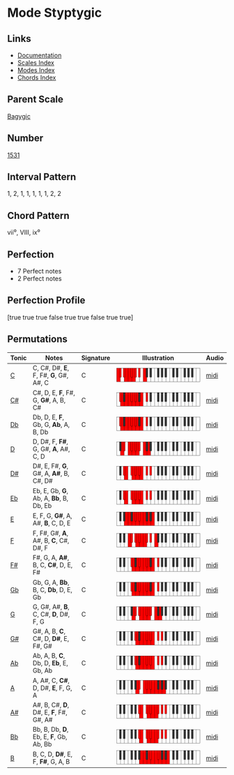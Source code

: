 # Mode Styptygic

## Links

- [Documentation](README.md)
- [Scales Index](Scales.md)
- [Modes Index](Modes.md)
- [Chords Index](Chords.md)

## Parent Scale

[Bagygic](ScaleBagygic.md)

## Number

[1531](https://ianring.com/musictheory/scales/1531)

## Interval Pattern

1, 2, 1, 1, 1, 1, 1, 2, 2

## Chord Pattern

vii⁰, VIII, ix⁰

## Perfection

- 7 Perfect notes
- 2 Perfect notes

## Perfection Profile

[true true true false true true false true true]

## Permutations

| Tonic | Notes | Signature | Illustration | Audio |
|-------|-------|-----------|--------------|-------|
| [C](ModeCNaturalStyptygic.md) | C, C#, D#, **E**, F, F#, **G**, G#, A#, C | C | ![CNaturalStyptygic](ModeCNaturalStyptygic.png) | [midi](https://github.com/edipermadi/music/blob/main/docs/ModeCNaturalStyptygic.mid?raw=true) |
| [C#](ModeCSharpStyptygic.md) | C#, D, E, **F**, F#, G, **G#**, A, B, C# | C | ![CSharpStyptygic](ModeCSharpStyptygic.png) | [midi](https://github.com/edipermadi/music/blob/main/docs/ModeCSharpStyptygic.mid?raw=true) |
| [Db](ModeDFlatStyptygic.md) | Db, D, E, **F**, Gb, G, **Ab**, A, B, Db | C | ![DFlatStyptygic](ModeDFlatStyptygic.png) | [midi](https://github.com/edipermadi/music/blob/main/docs/ModeDFlatStyptygic.mid?raw=true) |
| [D](ModeDNaturalStyptygic.md) | D, D#, F, **F#**, G, G#, **A**, A#, C, D | C | ![DNaturalStyptygic](ModeDNaturalStyptygic.png) | [midi](https://github.com/edipermadi/music/blob/main/docs/ModeDNaturalStyptygic.mid?raw=true) |
| [D#](ModeDSharpStyptygic.md) | D#, E, F#, **G**, G#, A, **A#**, B, C#, D# | C | ![DSharpStyptygic](ModeDSharpStyptygic.png) | [midi](https://github.com/edipermadi/music/blob/main/docs/ModeDSharpStyptygic.mid?raw=true) |
| [Eb](ModeEFlatStyptygic.md) | Eb, E, Gb, **G**, Ab, A, **Bb**, B, Db, Eb | C | ![EFlatStyptygic](ModeEFlatStyptygic.png) | [midi](https://github.com/edipermadi/music/blob/main/docs/ModeEFlatStyptygic.mid?raw=true) |
| [E](ModeENaturalStyptygic.md) | E, F, G, **G#**, A, A#, **B**, C, D, E | C | ![ENaturalStyptygic](ModeENaturalStyptygic.png) | [midi](https://github.com/edipermadi/music/blob/main/docs/ModeENaturalStyptygic.mid?raw=true) |
| [F](ModeFNaturalStyptygic.md) | F, F#, G#, **A**, A#, B, **C**, C#, D#, F | C | ![FNaturalStyptygic](ModeFNaturalStyptygic.png) | [midi](https://github.com/edipermadi/music/blob/main/docs/ModeFNaturalStyptygic.mid?raw=true) |
| [F#](ModeFSharpStyptygic.md) | F#, G, A, **A#**, B, C, **C#**, D, E, F# | C | ![FSharpStyptygic](ModeFSharpStyptygic.png) | [midi](https://github.com/edipermadi/music/blob/main/docs/ModeFSharpStyptygic.mid?raw=true) |
| [Gb](ModeGFlatStyptygic.md) | Gb, G, A, **Bb**, B, C, **Db**, D, E, Gb | C | ![GFlatStyptygic](ModeGFlatStyptygic.png) | [midi](https://github.com/edipermadi/music/blob/main/docs/ModeGFlatStyptygic.mid?raw=true) |
| [G](ModeGNaturalStyptygic.md) | G, G#, A#, **B**, C, C#, **D**, D#, F, G | C | ![GNaturalStyptygic](ModeGNaturalStyptygic.png) | [midi](https://github.com/edipermadi/music/blob/main/docs/ModeGNaturalStyptygic.mid?raw=true) |
| [G#](ModeGSharpStyptygic.md) | G#, A, B, **C**, C#, D, **D#**, E, F#, G# | C | ![GSharpStyptygic](ModeGSharpStyptygic.png) | [midi](https://github.com/edipermadi/music/blob/main/docs/ModeGSharpStyptygic.mid?raw=true) |
| [Ab](ModeAFlatStyptygic.md) | Ab, A, B, **C**, Db, D, **Eb**, E, Gb, Ab | C | ![AFlatStyptygic](ModeAFlatStyptygic.png) | [midi](https://github.com/edipermadi/music/blob/main/docs/ModeAFlatStyptygic.mid?raw=true) |
| [A](ModeANaturalStyptygic.md) | A, A#, C, **C#**, D, D#, **E**, F, G, A | C | ![ANaturalStyptygic](ModeANaturalStyptygic.png) | [midi](https://github.com/edipermadi/music/blob/main/docs/ModeANaturalStyptygic.mid?raw=true) |
| [A#](ModeASharpStyptygic.md) | A#, B, C#, **D**, D#, E, **F**, F#, G#, A# | C | ![ASharpStyptygic](ModeASharpStyptygic.png) | [midi](https://github.com/edipermadi/music/blob/main/docs/ModeASharpStyptygic.mid?raw=true) |
| [Bb](ModeBFlatStyptygic.md) | Bb, B, Db, **D**, Eb, E, **F**, Gb, Ab, Bb | C | ![BFlatStyptygic](ModeBFlatStyptygic.png) | [midi](https://github.com/edipermadi/music/blob/main/docs/ModeBFlatStyptygic.mid?raw=true) |
| [B](ModeBNaturalStyptygic.md) | B, C, D, **D#**, E, F, **F#**, G, A, B | C | ![BNaturalStyptygic](ModeBNaturalStyptygic.png) | [midi](https://github.com/edipermadi/music/blob/main/docs/ModeBNaturalStyptygic.mid?raw=true) |
